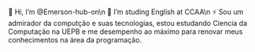 👋 Hi, I’m @Emerson-hub-on\n
🌱 I’m studing English at CCAA\n
⚡ Sou um admirador da computção e suas tecnologias, estou estudando Ciencia da Computação na UEPB e me desempenho ao máximo para renovar meus conhecimentos na área da programação.



